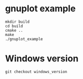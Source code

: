 gnuplot example
============

	mkdir build
	cd build
	cmake ..
	make
	./gnuplot_example
	
Windows version
============
	git checkout windows_version



